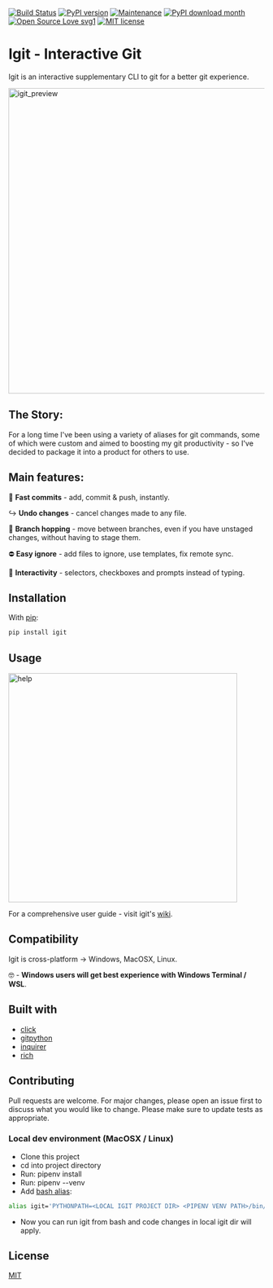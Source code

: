
[![Build Status](https://travis-ci.com/kobibarhanin/gitenv.svg?branch=master)](https://travis-ci.com/kobibarhanin/igit)
[![PyPI version](https://badge.fury.io/py/igit.svg)](https://badge.fury.io/py/igit)
[![Maintenance](https://img.shields.io/badge/Maintained%3F-yes-green.svg)](https://GitHub.com/Naereen/StrapDown.js/graphs/commit-activity)
[![PyPI download month](https://img.shields.io/pypi/dm/igit.svg)](https://pypi.python.org/pypi/igit/)
[![Open Source Love svg1](https://badges.frapsoft.com/os/v1/open-source.svg?v=103)](https://github.com/ellerbrock/open-source-badges/)
[![MIT license](https://img.shields.io/badge/License-MIT-blue.svg)](https://lbesson.mit-license.org/)


# Igit - Interactive Git

Igit is an interactive supplementary CLI to git for a better git experience.

<img src="https://github.com/kobibarhanin/igit/raw/master/examples/igit_preview.gif"
    width="600px" border="0" alt="igit_preview">

## The Story:

For a long time I've been using a variety of aliases for git commands, some of which were custom and aimed to boosting my git productivity - so I've decided to package it into a product for others to use.

## Main features:

🚀 **Fast commits** - add, commit & push, instantly.

↪️ **Undo changes** - cancel changes made to any file.

🦘 **Branch hopping** - move between branches, even if you have unstaged changes, without having to stage them.

⛔ **Easy ignore** - add files to ignore, use templates, fix remote sync.

🎹 **Interactivity** - selectors, checkboxes and prompts instead of typing.

## Installation

With [pip](https://pip.pypa.io/en/stable/):

```bash
pip install igit
```

## Usage

<img src="https://github.com/kobibarhanin/igit/raw/master/examples/help.png"
    width="450px" border="0" alt="help">

For a comprehensive user guide - visit igit's [wiki](https://github.com/kobibarhanin/igit/wiki/User-Guide).

## Compatibility

Igit is cross-platform → Windows, MacOSX, Linux.

🤓 - **Windows users will get best experience with Windows Terminal / WSL**.

## Built with

- [click](https://github.com/pallets/click)
- [gitpython](https://github.com/gitpython-developers/GitPython)
- [inquirer](https://github.com/CITGuru/PyInquirer)
- [rich](https://github.com/willmcgugan/rich)

## Contributing

Pull requests are welcome. For major changes, please open an issue first to discuss what you would like to change.
Please make sure to update tests as appropriate.

### Local dev environment (MacOSX / Linux)

- Clone this project
- cd into project directory
- Run: pipenv install
- Run: pipenv --venv
- Add [bash alias](https://linuxize.com/post/how-to-create-bash-aliases/):

```bash
alias igit='PYTHONPATH=<LOCAL IGIT PROJECT DIR> <PIPENV VENV PATH>/bin/python3 <LOCAL IGIT PROJECT DIR>/igit/cli.py'
```

- Now you can run igit from bash and code changes in local igit dir will apply.

## License

[MIT](https://choosealicense.com/licenses/mit/)
